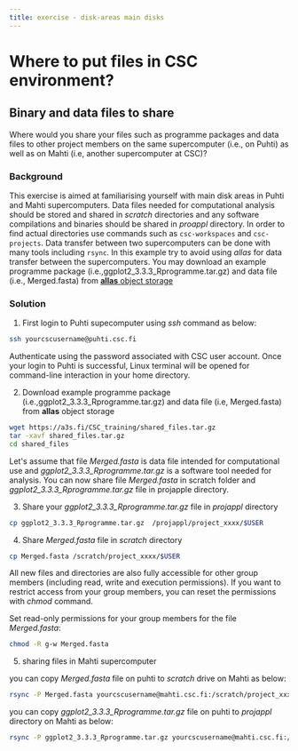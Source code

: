 ```yaml
---
title: exercise - disk-areas main disks
---
```


# Where to put files in CSC environment?

## Binary and data files to share

Where would you share your files such as programme packages and data files to other project members on the same supercomputer (i.e., on Puhti) as well as on Mahti (i.e, another supercomputer at CSC)?

###  Background

This exercise is aimed at familiarising yourself with main disk areas in Puhti and Mahti supercomputers. Data files needed for computational analysis should be stored and shared in *scratch* directories and any software compilations and binaries should be shared in *proappl* directory. In order to find actual directories use commands such as `csc-workspaces` and `csc-projects`. Data transfer between two supercomputers can be done with many tools including `rsync`. In this example try to avoid using *allas* for data transfer between the supercomputers. You may download an example programme package (i.e.,ggplot2_3.3.3_Rprogramme.tar.gz) and data file (i.e., Merged.fasta) from [**allas** object storage](https://a3s.fi/CSC_training/shared_files.tar.gz)

### Solution

1. First login to Puhti supecomputer using *ssh* command as below:

```bash
ssh yourcscusername@puhti.csc.fi
```
Authenticate using the password associated with CSC user account. Once your login to Puhti is successful, Linux terminal will be opened for command-line interaction in your home directory. 

2. Download example programme package (i.e.,ggplot2_3.3.3_Rprogramme.tar.gz) and data file (i.e, Merged.fasta) from **allas** object storage

```bash
wget https://a3s.fi/CSC_training/shared_files.tar.gz
tar -xavf shared_files.tar.gz
cd shared_files
```

Let's assume that file *Merged.fasta* is data file intended for computational use and *ggplot2_3.3.3_Rprogramme.tar.gz* is a software tool needed for analysis.  You can now share file *Merged.fasta* in scratch folder and *ggplot2_3.3.3_Rprogramme.tar.gz* file in projapple directory.


3. Share your *ggplot2_3.3.3_Rprogramme.tar.gz* file in *projappl* directory

```bash
cp ggplot2_3.3.3_Rprogramme.tar.gz  /projappl/project_xxxx/$USER
````

4. Share *Merged.fasta* file in *scratch* directory
```bash
cp Merged.fasta /scratch/project_xxxx/$USER
```
All new files and directories are also fully accessible for other group members (including read, write and execution permissions). If you want to restrict access from your group members, you can reset the permissions with *chmod* command.

Set read-only permissions for your group members for the file *Merged.fasta*:

```bash
chmod -R g-w Merged.fasta
```
5. sharing files in Mahti supercomputer

you can copy *Merged.fasta* file on puhti to *scratch* drive on Mahti as below:

```bash
rsync -P Merged.fasta yourcscusername@mahti.csc.fi:/scratch/project_xxxx/$USER
```
you can copy *ggplot2_3.3.3_Rprogramme.tar.gz* file on puhti to *projappl* directory on Mahti as below:

```bash
rsync -P ggplot2_3.3.3_Rprogramme.tar.gz yourcscusername@mahti.csc.fi:/projappl/project_xxxx/$USER
```



